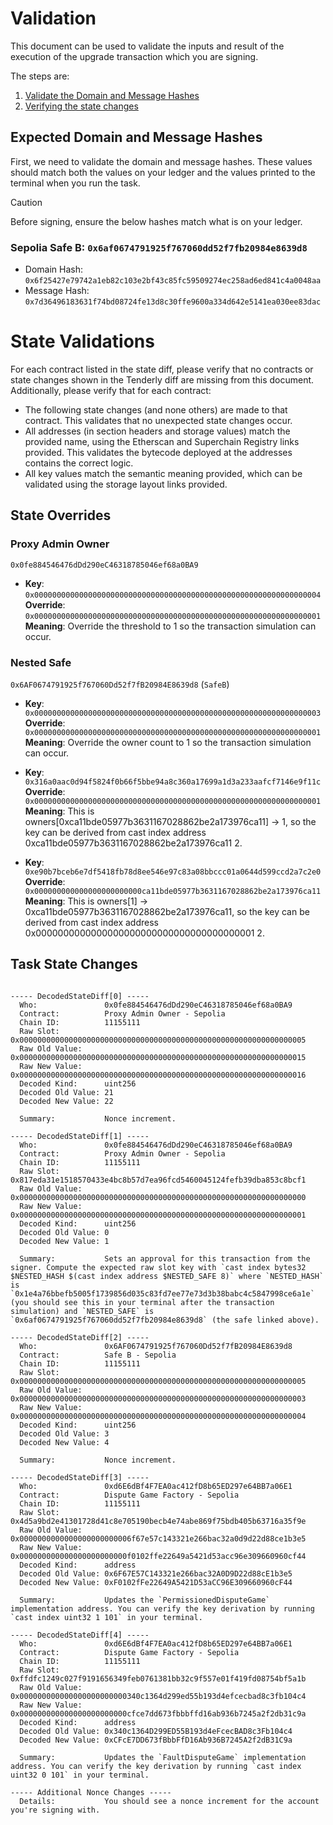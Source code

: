 # Validation

This document can be used to validate the inputs and result of the execution of the upgrade transaction which you are signing.

The steps are:

1. [Validate the Domain and Message Hashes](#expected-domain-and-message-hashes)
2. [Verifying the state changes](#state-changes)

## Expected Domain and Message Hashes

First, we need to validate the domain and message hashes. These values should match both the values on your ledger and the values printed to the terminal when you run the task.

> [!CAUTION]
>
> Before signing, ensure the below hashes match what is on your ledger.
>
> ### Sepolia Safe B: `0x6af0674791925f767060dd52f7fb20984e8639d8`
>
> - Domain Hash: `0x6f25427e79742a1eb82c103e2bf43c85fc59509274ec258ad6ed841c4a0048aa`
> - Message Hash: `0x7d36496183631f74bd08724fe13d8c30ffe9600a334d642e5141ea030ee83dac`

# State Validations

For each contract listed in the state diff, please verify that no contracts or state changes shown in the Tenderly diff are missing from this document. Additionally, please verify that for each contract:

- The following state changes (and none others) are made to that contract. This validates that no unexpected state changes occur.
- All addresses (in section headers and storage values) match the provided name, using the Etherscan and Superchain Registry links provided. This validates the bytecode deployed at the addresses contains the correct logic.
- All key values match the semantic meaning provided, which can be validated using the storage layout links provided.

## State Overrides

### Proxy Admin Owner

`0x0fe884546476dDd290eC46318785046ef68a0BA9`

- **Key**: `0x0000000000000000000000000000000000000000000000000000000000000004` <br/>
  **Override**: `0x0000000000000000000000000000000000000000000000000000000000000001` <br/>
  **Meaning**: Override the threshold to 1 so the transaction simulation can occur.

### Nested Safe

`0x6AF0674791925f767060Dd52f7fB20984E8639d8` (`SafeB`)

- **Key**: `0x0000000000000000000000000000000000000000000000000000000000000003` <br/>
  **Override**: `0x0000000000000000000000000000000000000000000000000000000000000001` <br/>
  **Meaning**: Override the owner count to 1 so the transaction simulation can occur.

- **Key**: `0x316a0aac0d94f5824f0b66f5bbe94a8c360a17699a1d3a233aafcf7146e9f11c` <br/>
  **Override**: `0x0000000000000000000000000000000000000000000000000000000000000001` <br/>
  **Meaning**: This is owners[0xca11bde05977b3631167028862be2a173976ca11] -> 1, so the key can be derived from cast index address 0xca11bde05977b3631167028862be2a173976ca11 2.

- **Key**: `0xe90b7bceb6e7df5418fb78d8ee546e97c83a08bbccc01a0644d599ccd2a7c2e0` <br/>
  **Override**: `0x000000000000000000000000ca11bde05977b3631167028862be2a173976ca11` <br/>
  **Meaning**: This is owners[1] -> 0xca11bde05977b3631167028862be2a173976ca11, so the key can be derived from cast index address 0x0000000000000000000000000000000000000001 2.

## Task State Changes

<pre>
<code>
----- DecodedStateDiff[0] -----
  Who:               0x0fe884546476dDd290eC46318785046ef68a0BA9
  Contract:          Proxy Admin Owner - Sepolia
  Chain ID:          11155111
  Raw Slot:          0x0000000000000000000000000000000000000000000000000000000000000005
  Raw Old Value:     0x0000000000000000000000000000000000000000000000000000000000000015
  Raw New Value:     0x0000000000000000000000000000000000000000000000000000000000000016
  Decoded Kind:      uint256
  Decoded Old Value: 21
  Decoded New Value: 22

  Summary:           Nonce increment.

----- DecodedStateDiff[1] -----
  Who:               0x0fe884546476dDd290eC46318785046ef68a0BA9
  Contract:          Proxy Admin Owner - Sepolia
  Chain ID:          11155111
  Raw Slot:          0x817eda31e1518570433e4bc8b57d7ea96fcd5460045124fefb39dba853c8bcf1
  Raw Old Value:     0x0000000000000000000000000000000000000000000000000000000000000000
  Raw New Value:     0x0000000000000000000000000000000000000000000000000000000000000001
  Decoded Kind:      uint256
  Decoded Old Value: 0
  Decoded New Value: 1

  Summary:           Sets an approval for this transaction from the signer. Compute the expected raw slot key with `cast index bytes32 $NESTED_HASH $(cast index address $NESTED_SAFE 8)` where `NESTED_HASH` is `0x1e4a76bbefb5005f1739856d035c83fd7ee77e73d3b38babc4c5847998ce6a1e` (you should see this in your terminal after the transaction simulation) and `NESTED_SAFE` is `0x6af0674791925f767060dd52f7fb20984e8639d8` (the safe linked above).

----- DecodedStateDiff[2] -----
  Who:               0x6AF0674791925f767060Dd52f7fB20984E8639d8
  Contract:          Safe B - Sepolia
  Chain ID:          11155111
  Raw Slot:          0x0000000000000000000000000000000000000000000000000000000000000005
  Raw Old Value:     0x0000000000000000000000000000000000000000000000000000000000000003
  Raw New Value:     0x0000000000000000000000000000000000000000000000000000000000000004
  Decoded Kind:      uint256
  Decoded Old Value: 3
  Decoded New Value: 4

  Summary:           Nonce increment.

----- DecodedStateDiff[3] -----
  Who:               0xd6E6dBf4F7EA0ac412fD8b65ED297e64BB7a06E1
  Contract:          Dispute Game Factory - Sepolia
  Chain ID:          11155111
  Raw Slot:          0x4d5a9bd2e41301728d41c8e705190becb4e74abe869f75bdb405b63716a35f9e
  Raw Old Value:     0x0000000000000000000000006f67e57c143321e266bac32a0d9d22d88ce1b3e5
  Raw New Value:     0x000000000000000000000000f0102ffe22649a5421d53acc96e309660960cf44
  Decoded Kind:      address
  Decoded Old Value: 0x6F67E57C143321e266bac32A0D9D22d88cE1b3e5
  Decoded New Value: 0xF0102fFe22649A5421D53aCC96E309660960cF44

  Summary:           Updates the `PermissionedDisputeGame` implementation address. You can verify the key derivation by running `cast index uint32 1 101` in your terminal.

----- DecodedStateDiff[4] -----
  Who:               0xd6E6dBf4F7EA0ac412fD8b65ED297e64BB7a06E1
  Contract:          Dispute Game Factory - Sepolia
  Chain ID:          11155111
  Raw Slot:          0xffdfc1249c027f9191656349feb0761381bb32c9f557e01f419fd08754bf5a1b
  Raw Old Value:     0x000000000000000000000000340c1364d299ed55b193d4efcecbad8c3fb104c4
  Raw New Value:     0x000000000000000000000000cfce7dd673fbbbffd16ab936b7245a2f2db31c9a
  Decoded Kind:      address
  Decoded Old Value: 0x340c1364D299ED55B193d4eFcecBAD8c3Fb104c4
  Decoded New Value: 0xCFcE7DD673fBbbFfD16Ab936B7245A2f2dB31C9a

  Summary:           Updates the `FaultDisputeGame` implementation address. You can verify the key derivation by running `cast index uint32 0 101` in your terminal.

----- Additional Nonce Changes -----
  Details:           You should see a nonce increment for the account you're signing with.
</pre>
